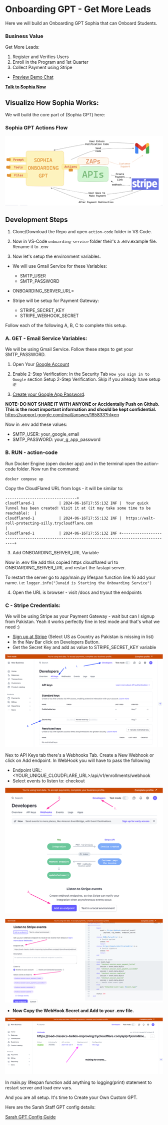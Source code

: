 # Onboarding GPT - Get More Leads

Here we will build an Onboarding GPT Sophia that can Onboard Students.

### Business Value

Get More Leads:

1. Register and Verifies Users
2. Enroll in the Program and 1st Quarter
3. Collect Payment using Stripe

- [Preview Demo Chat](https://chatgpt.com/share/7ae37c95-967a-4d0a-9f20-d3fa3c804dc6)

**[Talk to Sophia Now](https://chatgpt.com/g/g-pOrjxdwm5-sarah-onboarding-staff)**

## Visualize How Sophia Works:

We will build the core part of (Sophia GPT) here:

### Sophia GPT Actions Flow

![Sophia Overview](./public/sophia-overview.png)

## Development Steps

1. Clone/Download the Repo and open `action-code` folder in VS Code.

2. Now in VS-Code `onboarding-service` folder their's a .env.example file. Rename it to .env

3. Now let's setup the environment variables. 

- We will use Gmail Service for these Variables:

  - SMTP_USER
  - SMTP_PASSWORD

- ONBOARDING_SERVER_URL=

- Stripe will be setup for Payment Gateway:
  - STRIPE_SECRET_KEY
  - STRIPE_WEBHOOK_SECRET

Follow each of the following A, B, C to complete this setup.

### A. GET - Email Service Variables:

We will be using Gmail Service. Follow these steps to get your SMTP_PASSWORD.

1. Open Your [Google Account](https://myaccount.google.com/security)

2. Enable 2-Step Verification: In the Security Tab `How you sign in to Google` section Setup 2-Step Verification. Skip if you already have setup it!

3. [Create your Google App Password](https://myaccount.google.com/apppasswords). 

**NOTE: DO NOT SHARE IT WITH ANYONE or Accidentally Push on Github. This is the most important information and should be kept confidential.**
https://support.google.com/mail/answer/185833?hl=en

Now in .env add these values:

- SMTP_USER: your_google_email
- SMTP_PASSWORD: your_g_app_password

### B. RUN - action-code

Run Docker Engine (open docker app) and in the terminal open the action-code folder. Now run the command:

`docker compose up`

Copy the CloudFlared URL from logs - it will be similar to:

```
--------------------------------+
cloudflared-1           | 2024-06-16T17:55:13Z INF |  Your quick Tunnel has been created! Visit it at (it may take some time to be reachable):  |
cloudflared-1           | 2024-06-16T17:55:13Z INF |  https://walt-roll-protecting-silly.trycloudflare.com                                      |
cloudflared-1           | 2024-06-16T17:55:13Z INF +--------------------------------------------------------------------------------------------+
```

3. Add ONBOARDING_SERVER_URL Variable

Now in .env file add this copied https cloudflared url to ONBOARDING_SERVER_URL and restart the fastapi server.

To restart the server go to app/main.py lifespan function line:16 add your name. i.e: `logger.info("Junaid is Starting the Onboarding Service")`

4. Open the URL is browser - visit /docs and tryout the endpoints

### C - Stripe Credentials:

We will be using Stripe as your Payment Gateway - wait but can I signup from Pakistan. Yeah it works perfectly fine in test mode and that's what we need :)

- [Sign up at Stripe](https://dashboard.stripe.com/register) (Select US as Country as Pakistan is missing in list)
- In the Nav Bar click on Developers Button.
- Get the Secret Key and add as value to STRIPE_SECRET_KEY variable

![Stripe Secret Key](./public/get-stripe-secret-key.png)

Nex to API Keys tab there's a Webhooks Tab. Create a New Webhook or click on Add endpoint. In WebHook you will have to pass the following

- Endpoint URL: <YOUR_UNIQUE_CLOUDFLARE_URL>/api/v1/enrollments/webhook
- Select events to listen to: checkout

![Stripe WebHook](./public/stripe-webhook.png)

![Stripe WebHook Config](./public/stri[e=webook-config.png)


- **Now Copy the WebHook Secret and Add to your .env file.**

![Stripe WebHook Config](./public/get_webhook_secret.png)


In main.py lifespan function add anything to logging(print) statement to restart server and load env vars.

And you are all setup. It's time to Create your Own Custom GPT. 

Here are the Sarah Staff GPT config details:

[Sarah GPT Config Guide](./gpt-config.md)
